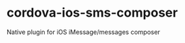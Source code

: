 cordova-ios-sms-composer
=========================

Native plugin for iOS iMessage/messages composer
